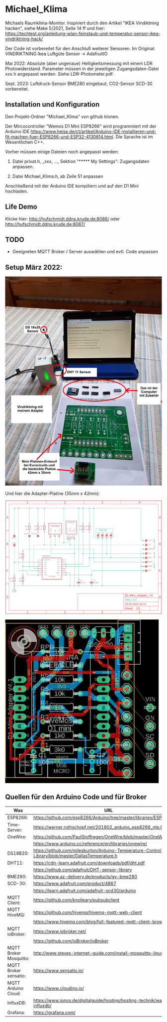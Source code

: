# Michael_Klima

Michaels Raumklima-Monitor. Inspiriert durch den Artikel
"IKEA Vindiktning hacken", siehe Make 5/2021, Seite 14 ff und hier: <https://techtest.org/anleitung-wlan-feinstaub-und-temperatur-sensor-ikea-vindriktning-hack/>

Der Code ist vorbereitet für den Anschluß weiterer Sensoren.
Im Original: VINDRIKTNING Ikea Luftgüte Sensor -> AdafruitIO

Mai 2022: Absolute (aber ungenaue) Helligkeitsmessung mit einem LDR Photowiderstand. Parameter müssen in der jeweiligen Zugangsdaten-Datei xxx.h angepasst werden. Siehe LDR-Photometer.pdf.

Sept. 2023: Luftdruck-Sensor BME280 eingebaut, CO2-Sensor SCD-30 vorbereitet.

## Installation und Konfiguration

Den Projekt-Ordner "Michael_Klima" von github klonen.

Der Mircocontroller "Wemos D1 Mini ESP8266" wird programmiert mit der Arduino IDE <https://www.heise.de/ct/artikel/Arduino-IDE-installieren-und-fit-machen-fuer-ESP8266-und-ESP32-4130814.html>. Die Sprache ist im Wesentlichen C++.

Vorher müssen einige Dateien noch angepasst werden:

 1. Datei privat.h, _xxx, ..., Sektion "***** My Settings": Zugangsdaten anpassen.

 2. Datei Michael_Klima.h, ab Zeile 51 anpassen

Anschließend mit der Arduino IDE kompiliern und auf den D1 Mini hochladen.

## Life Demo

Klicke hier: <http://hufschmidt.ddns.krude.de:8086/> oder <http://hufschmidt.ddns.krude.de:8087/>

## TODO

  * Geeigneten MQTT Broker / Server auswählen und evtl. Code anpassen

## Setup März 2022:

![Foto Setup](Klima-Monitor_1.png)

Und hier die Adapter-Platine (35mm x 42mm):

![pdf Adapter Schematic](D1-Mini_Adapter_V4_sch.png "Schaltplan")

![pdf Adapter PCB](D1-Mini_Adapter_V4_brd.png "Platine")

## Quellen für den Arduino Code und für Broker
|Was     |URL|
|--------|------------------------------------------------------------------------|
|ESP8266:|<https://github.com/esp8266/Arduino/tree/master/libraries/ESP8266WiFi/>|
|Time-Server:|<https://werner.rothschopf.net/201802_arduino_esp8266_ntp.htm>|
|OneWire:|<https://github.com/PaulStoffregen/OneWire/blob/master/OneWire.h>|
|        |<https://www.arduino.cc/reference/en/libraries/onewire/>|
|DS18B20:|<https://github.com/milesburton/Arduino-Temperature-Control-Library/blob/master/DallasTemperature.h>|
|DHT11:  |<https://cdn-learn.adafruit.com/downloads/pdf/dht.pdf>|
|        |<https://github.com/adafruit/DHT-sensor-library>|
|BME280: |<https://www.az-delivery.de/products/gy-bme280>|
|SCD-30: |<https://www.adafruit.com/product/4867>|
|        |<https://learn.adafruit.com/adafruit-scd30/arduino>|
|MQTT Client:|<https://github.com/knolleary/pubsubclient>|
|MQTT HiveMQ:| <https://github.com/hivemq/hivemq-mqtt-web-client>|
| |<https://www.hivemq.com/blog/full-featured-mqtt-client-browser/>|
|MQTT ioBroker:|<https://www.iobroker.net/>|
| |<https://github.com/ioBroker/ioBroker>|
|MQTT Broker Mosquitto:|<http://www.steves-internet-guide.com/install-mosquitto-linux/>|
|MQTT Broker sensatio:|<https://www.sensatio.io/>|
|MQTT Arduino Cloud:|<https://www.cloudino.io/>|
|InfluxDB:|<https://www.ionos.de/digitalguide/hosting/hosting-technik/was-ist-influxdb/>|
|Grafana: |<https://grafana.com/>|



